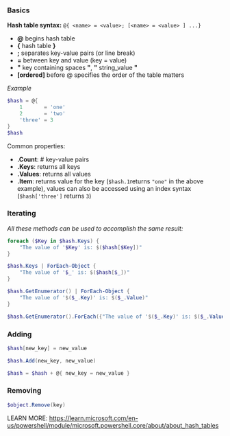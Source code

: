 ### Basics

**Hash table syntax:** `@{ <name> = <value>; [<name> = <value> ] ...}`
- **@** begins hash table
- **{** hash table **}**
- **;** separates key-value pairs (or line break)
- **=** between key and value (key = value)
- **"** key containing spaces **"**, **"** string_value **"**
- **\[ordered]** before @ specifies the order of the table matters

*Example*
```PowerShell
$hash = @{
    1       = 'one'
    2       = 'two'
    'three' = 3
}
$hash
```

Common properties:
- **.Count**: \# key-value pairs
- **.Keys**: returns all keys
- **.Values**: returns all values
- **.Item**: returns value for the key (`$hash.1`returns `"one"` in the above example), values can also be accessed using an index syntax (`$hash['three']` returns `3`)

### Iterating

*All these methods can be used to accomplish the same result:*

```Powershell
foreach ($Key in $hash.Keys) {
    "The value of '$Key' is: $($hash[$Key])"
}
```

```Powershell
$hash.Keys | ForEach-Object {
    "The value of '$_' is: $($hash[$_])"
}
```

```Powershell
$hash.GetEnumerator() | ForEach-Object {
    "The value of '$($_.Key)' is: $($_.Value)"
}
```

```Powershell
$hash.GetEnumerator().ForEach({"The value of '$($_.Key)' is: $($_.Value)"})
```

### Adding

```powershell
$hash[new_key] = new_value
```

```powershell
$hash.Add(new_key, new_value)
```

```powershell
$hash = $hash + @{ new_key = new_value }
```

### Removing

```powershell
$object.Remove(key)
```


LEARN MORE: https://learn.microsoft.com/en-us/powershell/module/microsoft.powershell.core/about/about_hash_tables